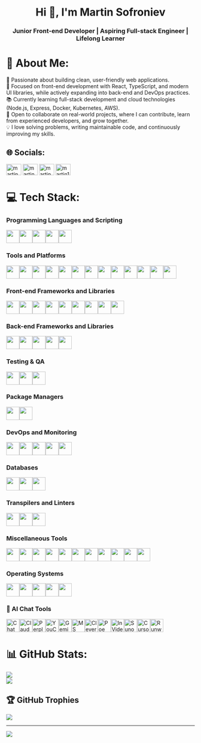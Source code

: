 <h1 align="center">Hi 👋, I'm Martin Sofroniev</h1>
<h3 align="center">Junior Front-end Developer | Aspiring Full-stack Engineer | Lifelong Learner</h3>

# 💫 About Me:
🚀 Passionate about building clean, user-friendly web applications.<br>
🎯 Focused on front-end development with React, TypeScript, and modern UI libraries, while actively expanding into back-end and DevOps practices.<br>
📚 Currently learning full-stack development and cloud technologies (Node.js, Express, Docker, Kubernetes, AWS).<br>
🤝 Open to collaborate on real-world projects, where I can contribute, learn from experienced developers, and grow together.<br>
💡 I love solving problems, writing maintainable code, and continuously improving my skills.<br>


## 🌐 Socials:
<p align="left">
<a href="https://www.linkedin.com/in/martin-sofroniev-b4111326b/" target="blank"><img align="center" src="https://raw.githubusercontent.com/rahuldkjain/github-profile-readme-generator/master/src/images/icons/Social/linked-in-alt.svg" alt="martin sofroniev" height="30" width="40" /></a>
<a href="https://www.facebook.com/profile.php?id=100009733451214" target="blank"><img align="center" src="https://raw.githubusercontent.com/rahuldkjain/github-profile-readme-generator/master/src/images/icons/Social/facebook.svg" alt="martin sofroniev" height="30" width="40" /></a>
<a href="https://instagram.com/martin_13s18" target="blank"><img align="center" src="https://raw.githubusercontent.com/rahuldkjain/github-profile-readme-generator/master/src/images/icons/Social/instagram.svg" alt="martin_sw4" height="30" width="40" /></a>
<a href="https://discord.gg/martin13s18" target="blank"><img align="center" src="https://raw.githubusercontent.com/rahuldkjain/github-profile-readme-generator/master/src/images/icons/Social/discord.svg" alt="martin13s18" height="30" width="40" /></a>
</p>

# 💻 Tech Stack:

### Programming Languages and Scripting
<div style="display: flex; flex-wrap: wrap;">
  <img src="https://img.shields.io/badge/C++-00599C?style=flat&logo=c%2B%2B&logoColor=white" height=35"">
  <img src="https://img.shields.io/badge/CSS3-1572B6?style=flat&logo=css3&logoColor=white" height=35"">
  <img src="https://img.shields.io/badge/HTML5-E34F26?style=flat&logo=html5&logoColor=white" height=35"">
  <img src="https://img.shields.io/badge/JavaScript-F7DF1E?style=flat&logo=javascript&logoColor=black" height=35"">
  <img src="https://img.shields.io/badge/TypeScript-007ACC?style=flat&logo=typescript&logoColor=white" height=35"">
</div>

### Tools and Platforms
<div style="display: flex; flex-wrap: wrap;">
  <img src="https://img.shields.io/badge/Windows%20Terminal-4D4D4D?style=flat&logo=windowsterminal&logoColor=white" height=35"">
  <img src="https://img.shields.io/badge/Azure-0078D4?style=flat&logo=microsoftazure&logoColor=white" height=35"">
  <img src="https://img.shields.io/badge/Firebase-FFCA28?style=flat&logo=firebase&logoColor=black" height=35"">
  <img src="https://img.shields.io/badge/GitHub%20Pages-327FC7?style=flat&logo=github&logoColor=white" height=35"">
  <img src="https://img.shields.io/badge/Heroku-430098?style=flat&logo=heroku&logoColor=white" height=35"">
  <img src="https://img.shields.io/badge/Render-46E3B7?style=flat&logo=render&logoColor=black" height=35"">
  <img src="https://img.shields.io/badge/Netlify-00C7B7?style=flat&logo=netlify&logoColor=white" height=35"">
  <img src="https://img.shields.io/badge/Vercel-000000?style=flat&logo=vercel&logoColor=white" height=35"">
  <img src="https://img.shields.io/badge/Azure%20DevOps-0078D7?style=flat&logo=azuredevops&logoColor=white" height=35"">
  <img src="https://img.shields.io/badge/Jira-0052CC?style=flat&logo=jira&logoColor=white" height=35"">
  <img src="https://img.shields.io/badge/MS%20Office-D83B01?style=flat&logo=microsoftoffice&logoColor=white" height=35"">
  <img src="https://img.shields.io/badge/Docker%20Compose-2496ED?style=flat&logo=docker&logoColor=white" height=35"">
  <img src="https://img.shields.io/badge/Git-F05032?style=flat&logo=git&logoColor=white" height=35"">
</div>

### Front-end Frameworks and Libraries
<div style="display: flex; flex-wrap: wrap;">
  <img src="https://img.shields.io/badge/Angular-DD0031?style=flat&logo=angular&logoColor=white" height=35"">
  <img src="https://img.shields.io/badge/React-61DAFB?style=flat&logo=react&logoColor=black" height=35"">
  <img src="https://img.shields.io/badge/jQuery-0769AD?style=flat&logo=jquery&logoColor=white" height=35"">
  <img src="https://img.shields.io/badge/RXJS-B7178C?style=flat&logo=reactivex&logoColor=white" height=35"">
  <img src="https://img.shields.io/badge/Styled--components-DB7093?style=flat&logo=styled-components&logoColor=white" height=35"">
  <img src="https://img.shields.io/badge/TailwindCSS-38B2AC?style=flat&logo=tailwind-css&logoColor=white" height=35"">
  <img src="https://img.shields.io/badge/Bootstrap-7952B3?style=flat&logo=bootstrap&logoColor=white" height=35"">
  <img src="https://img.shields.io/badge/MUI-007FFF?style=flat&logo=mui&logoColor=white" height=35"">
  <img src="https://img.shields.io/badge/React%20Router-CA4245?style=flat&logo=react-router&logoColor=white" height=35"">
</div>

### Back-end Frameworks and Libraries
<div style="display: flex; flex-wrap: wrap;">
  <img src="https://img.shields.io/badge/Express.js-000000?style=flat&logo=express&logoColor=white" height=35"">
  <img src="https://img.shields.io/badge/Node.js-339933?style=flat&logo=nodedotjs&logoColor=white" height=35"">
  <img src="https://img.shields.io/badge/Nodemon-76D04B?style=flat&logo=nodemon&logoColor=white" height=35"">
  <img src="https://img.shields.io/badge/PHP-777BB4?style=flat&logo=php&logoColor=white" height=35"">
  <img src="https://img.shields.io/badge/WordPress-21759B?style=flat&logo=wordpress&logoColor=white" height=35"">
</div>

### Testing & QA
<div style="display: flex; flex-wrap: wrap;">
  <img src="https://img.shields.io/badge/Jest-C21325?style=flat&logo=jest&logoColor=white" height=35"">
  <img src="https://img.shields.io/badge/Mocha-8D6748?style=flat&logo=mocha&logoColor=white" height=35"">
  <img src="https://img.shields.io/badge/Chai-A30701?style=flat&logo=chai&logoColor=white" height=35"">
</div>

### Package Managers
<div style="display: flex; flex-wrap: wrap;">
  <img src="https://img.shields.io/badge/NPM-CB3837?style=flat&logo=npm&logoColor=white" height=35"">
  <img src="https://img.shields.io/badge/Yarn-2C8EBB?style=flat&logo=yarn&logoColor=white" height=35"">
</div>

### DevOps and Monitoring
<div style="display: flex; flex-wrap: wrap;">
  <img src="https://img.shields.io/badge/Docker-2496ED?style=flat&logo=docker&logoColor=white" height=35"">
  <img src="https://img.shields.io/badge/Jenkins-D24939?style=flat&logo=jenkins&logoColor=white" height=35"">
  <img src="https://img.shields.io/badge/Terraform-623CE4?style=flat&logo=terraform&logoColor=white" height=35"">
  <img src="https://img.shields.io/badge/Grafana-F46800?style=flat&logo=grafana&logoColor=white" height=35"">
  <img src="https://img.shields.io/badge/Prometheus-E6522C?style=flat&logo=prometheus&logoColor=white" height=35"">
</div>

### Databases
<div style="display: flex; flex-wrap: wrap;">
  <img src="https://img.shields.io/badge/MongoDB-47A248?style=flat&logo=mongodb&logoColor=white" height=35"">
  <img src="https://img.shields.io/badge/MySQL-4479A1?style=flat&logo=mysql&logoColor=white" height=35"">
  <img src="https://img.shields.io/badge/Neo4j-008CC1?style=flat&logo=neo4j&logoColor=white" height=35"">
</div>

### Transpilers and Linters
<div style="display: flex; flex-wrap: wrap;">
  <img src="https://img.shields.io/badge/Babel-F9DC3E?style=flat&logo=babel&logoColor=black" height=35"">
  <img src="https://img.shields.io/badge/ESLint-4B32C3?style=flat&logo=eslint&logoColor=white" height=35"">
  <img src="https://img.shields.io/badge/Prettier-F7B93E?style=flat&logo=prettier&logoColor=black" height=35"">
</div>

### Miscellaneous Tools
<div style="display: flex; flex-wrap: wrap;">
  <img src="https://img.shields.io/badge/JWT-000000?style=flat&logo=JSON%20web%20tokens&logoColor=white" height=35"">
  <img src="https://img.shields.io/badge/Webpack-8DD6F9?style=flat&logo=webpack&logoColor=black" height=35"">
  <img src="https://img.shields.io/badge/Vite-646CFF?style=flat&logo=vite&logoColor=white" height=35"">
  <img src="https://img.shields.io/badge/Nginx-009639?style=flat&logo=nginx&logoColor=white" height=35"">
  <img src="https://img.shields.io/badge/Adobe-FF0000?style=flat&logo=adobe&logoColor=white" height=35"">
  <img src="https://img.shields.io/badge/Adobe%20Acrobat%20Reader-EC1C24?style=flat&logo=adobe-acrobat-reader&logoColor=white" height=35"">
  <img src="https://img.shields.io/badge/Create%20React%20App-09D3AC?style=flat&logo=create-react-app&logoColor=white" height=35"">
  <img src="https://img.shields.io/badge/Figma-F24E1E?style=flat&logo=figma&logoColor=white" height=35"">
  <img src="https://img.shields.io/badge/Jekyll-CC0000?style=flat&logo=jekyll&logoColor=white" height=35"">
  <img src="https://img.shields.io/badge/WordPress-21759B?style=flat&logo=wordpress&logoColor=white" height=35"">
  <img src="https://img.shields.io/badge/Jquery%20AJAX-0769AD?style=flat&logo=jquery&logoColor=white" height=35"">
</div>

### Operating Systems
<div style="display: flex; flex-wrap: wrap;">
  <img src="https://img.shields.io/badge/Windows-0078D6?style=flat&logo=windows&logoColor=white" height=35"">
  <img src="https://img.shields.io/badge/Linux%20Kernel-FCC624?style=flat&logo=linux&logoColor=black" height=35"">
  <img src="https://img.shields.io/badge/Ubuntu-E95420?style=flat&logo=ubuntu&logoColor=white" height=35"">
  <img src="https://img.shields.io/badge/Alpine%20Linux-0D597F?style=flat&logo=alpinelinux&logoColor=white" height=35"">
  <img src="https://img.shields.io/badge/RedHat-EE0000?style=flat&logo=redhat&logoColor=white" height=35"">
</div>

### 🤖 AI Chat Tools  
 
<div style="display: flex; flex-wrap: wrap;">
  <img src="https://img.shields.io/badge/ChatGPT-10A37F?style=for-the-badge&logo=openai&logoColor=white" alt="ChatGPT" height=35"">
  <img src="https://img.shields.io/badge/Claude-3F4FA0?style=for-the-badge&logo=anthropic&logoColor=white" alt="Claude" height=35"">
  <img src="https://img.shields.io/badge/Perplexity-0056D2?style=for-the-badge&logo=perplexity&logoColor=white" alt="Perplexity" height=35"">
  <img src="https://img.shields.io/badge/YouChat-FF6C37?style=for-the-badge&logo=you&logoColor=white" alt="YouChat" height=35"">
  <img src="https://img.shields.io/badge/Gemini-4285F4?style=for-the-badge&logo=google&logoColor=white" alt="Gemini" height=35"">
  <img src="https://img.shields.io/badge/MS%20Copilot-0078D4?style=for-the-badge&logo=microsoft&logoColor=white" alt="MS Copilot" height=35"">
  <img src="https://img.shields.io/badge/CleverBot-00B8D4?style=for-the-badge&logo=cleverbot&logoColor=white" alt="CleverBot" height=35"">
  <img src="https://img.shields.io/badge/Poe-9B51E0?style=for-the-badge&logo=poe&logoColor=white" alt="Poe" height=35"">
  <img src="https://img.shields.io/badge/InVideo%20AI-F68585?style=for-the-badge&logo=invideo&logoColor=white" alt="InVideo AI" height=35"">
  <img src="https://img.shields.io/badge/Suno%20Music-FF4A83?style=for-the-badge&logo=suno&logoColor=white" alt="Suno Music" height=35"">
  <img src="https://img.shields.io/badge/Cursor-4CAF50?style=for-the-badge&logo=cursor&logoColor=white" alt="Cursor" height=35"">
  <img src="https://img.shields.io/badge/Runway-000000?style=for-the-badge&logo=runwayml&logoColor=white" alt="Runway" height=35"">
</div>

# 📊 GitHub Stats:
![](https://github-readme-streak-stats.herokuapp.com/?user=Martin322s&theme=dark&hide_border=false)<br/>
![](https://github-readme-stats.vercel.app/api/top-langs/?username=Martin322s&theme=dark&hide_border=false&include_all_commits=true&count_private=true&layout=compact)

## 🏆 GitHub Trophies
![](https://github-profile-trophy.vercel.app/?username=Martin322s&theme=radical&no-frame=false&no-bg=false&margin-w=4)

---
[![](https://visitcount.itsvg.in/api?id=Martin322&label=Profile%20Views&color=8&icon=0&pretty=true)](https://visitcount.itsvg.in)

<!-- Proudly created with GPRM ( https://gprm.itsvg.in ) -->
